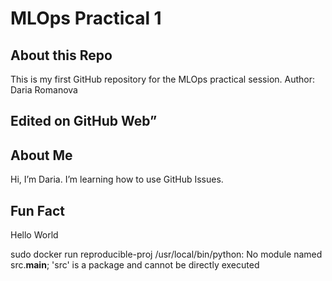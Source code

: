 # MLOps Practical 1
## About this Repo
This is my first GitHub repository for the MLOps practical session.
Author: Daria Romanova
## Edited on GitHub Web”
## About Me
Hi, I’m Daria.
I’m learning how to use GitHub Issues.
## Fun Fact
Hello World

 sudo docker run reproducible-proj
/usr/local/bin/python: No module named src.__main__; 'src' is a package and cannot be directly executed
